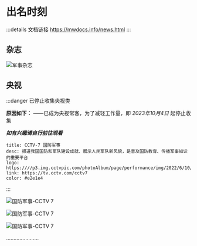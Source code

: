 # 出名时刻
:::details 文档链接
https://mwdocs.info/news.html
:::
## 杂志

![军事杂志](https://assets.mwdocs.info/images/mivvx7qq.png)

## 央视

:::danger 已停止收集央视类

**原因如下：**
——已成为央视常客，为了减轻工作量，即 *2023年10月4日* 起停止收集

***如有兴趣请自行前往观看***

```card
title: CCTV-7 国防军事
desc: 报道我国国防和军队建设成就、展示人民军队新风貌，是普及国防教育、传播军事知识的重要平台
logo: https:////p3.img.cctvpic.com/photoAlbum/page/performance/img/2022/6/10/1654828698005_552.png
link: https://tv.cctv.com/cctv7
color: #e2e1e4
```

:::

![国防军事-CCTV 7](https://assets.mwdocs.info/images/AowBI1Ah.png)

![国防军事-CCTV 7](https://assets.mwdocs.info/images/Dlirlxz1.png)

![国防军事-CCTV 7](https://assets.mwdocs.info/images/ht6nfkqL.jpg)

......................